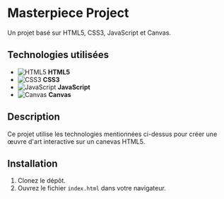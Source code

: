 # Masterpiece Project

Un projet basé sur HTML5, CSS3, JavaScript et Canvas.

## Technologies utilisées

- ![HTML5](https://img.icons8.com/color/48/000000/html-5.png) **HTML5**
- ![CSS3](https://img.icons8.com/color/48/000000/css3.png) **CSS3**
- ![JavaScript](https://img.icons8.com/color/48/000000/javascript.png) **JavaScript**
- ![Canvas](https://img.icons8.com/color/48/000000/canvas.png) **Canvas**

## Description

Ce projet utilise les technologies mentionnées ci-dessus pour créer une œuvre d'art interactive sur un canevas HTML5.

## Installation

1. Clonez le dépôt.
2. Ouvrez le fichier `index.html` dans votre navigateur.

